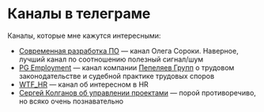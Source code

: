 # Каналы в телеграме

Каналы, которые мне кажутся интересными:

- [Современная разработка ПО](https://t.me/modernsd) — канал Олега Сороки. Наверное, лучший канал по соотношению полезный сигнал/шум
- [PG Employment](https://t.me/pgEmployment) — канал компании [Пепеляев Групп](https://www.pgplaw.ru) о трудовом законодательстве и судебной практике трудовых споров
- [WTF_HR](https://t.me/WTF_HR) — канал об интересном в HR
- [Сергей Колганов об управлении проектами](https://t.me/psilonsk) — порой противоречиво, но всяко очень познавательно


